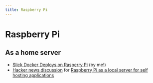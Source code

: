 ```yaml
---
title: Raspberry Pi
---
```


# Raspberry Pi

## As a home server

* [Slick Docker Deploys on Rasperry
  Pi](https://dev.to/idmyn/slick-docker-deploys-on-raspberry-pi-2f0j) (by me!)
* [Hacker news discussion](https://news.ycombinator.com/item?id=24474309) for
  [Raspberry Pi as a local server for self hosting
  applications](https://cri.dev/posts/2020-09-12-Raspberry-Pi-as-a-local-server-for-self-hosting-applications/)
